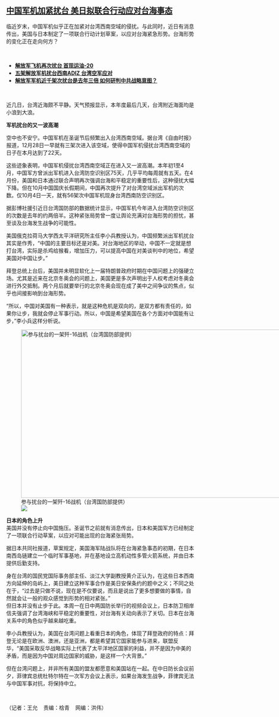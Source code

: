 <!--1640721959000-->
[中国军机加紧扰台 美日拟联合行动应对台海事态](https://www.rfa.org/mandarin/yataibaodao/gangtai/wy-12282021133551.html)
------

<p></p><p>临近岁末，中国军机似乎正在加紧对台湾西南空域的侵扰。与此同时，近日有消息传出，美国与日本制定了一项联合行动计划草案，以应对台海紧急形势。台海形势的变化正在走向何方？</p><p><br/></p><ul><li><a href="https://www.rfa.org/mandarin/yataibaodao/gangtai/hx2-11292021082153.html"><strong>解放军飞机再次扰台 首现运油-20</strong></a></li><li><strong><a href="https://www.rfa.org/mandarin/Xinwen/8-11202021162130.html">五架解放军机扰台西南ADIZ 台湾空军应对</a></strong></li><li><strong><a href="https://www.rfa.org/mandarin/yataibaodao/junshiwaijiao/hx1224a-12242021052001.html">解放军军机近千架次扰台是去年三倍 如何研判中共战略意图？</a></strong></li></ul><p><br/></p><p>近几日，台湾近海颇不平静。天气预报显示，本年度最后几天，台湾附近海面均是小浪到大浪。</p><p><strong><span>军机扰台的又一波高潮</span></strong></p><p><span>空中也不安宁。中国军机在圣诞节后频繁出入台湾西南空域。据台湾《自由时报》报道，</span>12月28日一早就有三架次进入该空域，使得中国军机侵扰台湾西南空域的日子在本月达到了22天。</p><p><span>这些迹象表明，中国军机侵扰台湾西南空域正在进入又一波高潮。本年初</span>1至4月，中国军方曾派出军机进入台湾防空识别区75天，几乎平均每周就有五天。在4月份，美国和日本通过联合声明再次强调台海和平稳定的重要性后，这种侵扰大幅下降。但在10月中国国庆长假期间，中国再次提升了对台湾空域派出军机的次数。仅10月4日一天，就有56架次中国军机现身台湾西南防空识别区。</p><p><span>据彭博社援引近日台湾国防部的数据统计显示，中国军机今年进入台湾防空识别区的次数是去年的约两倍半。这种紧张局势曾一度让舆论充满对台海形势的担忧，甚至谈及台海发生战争的可能性。</span></p><p><span>美国俄克拉荷马大学西太平洋研究所主任李小兵教授认为，中国频繁派出军机扰台其实是作秀，</span>“中国的主要目标还是对美。对台海地区的举动，中国不一定就是想打台湾，实际是杀鸡给猴看，增加压力，可以提高中国在对美谈判中的地位，希望美国对中国让步。”</p><p><span>拜登总统上台后，美国并未明显软化上一届特朗普政府时期在中国问题上的强硬立场。尤其是近来在北京冬奥会的问题上，美国更是多次声明出于人权考虑对冬奥会进行外交抵制。两个月后就要举行的北京冬奥会现在成了美中之间争议的焦点，似乎也间接影响到台海形势。</span></p><p><span>“</span>所以，中国对美国有一种表示，就是这种危机是双向的，是双方都有责任的，如果你让步，我就会停止军事行动。所以，中国是希望美国在各个方面对中国能有让步，”李小兵这样分析说。</p><p><figure class="image-richtext image-inline captioned" style="width:826px;"><img alt="参与扰台的一架歼-16战机（台湾国防部提供）" height="450" src="https://www.rfa.org/mandarin/yataibaodao/gangtai/wy-12282021133551.html/wy1228a.jpg/@@images/e22e2bf5-20a1-47fb-9dda-2d0914f518f8.jpeg" title="wy1228a.jpg" width="826"/><figcaption class="image-caption">参与扰台的一架歼-16战机（台湾国防部提供）</figcaption><small></small><div id="zoomattribute"><a data-caption="参与扰台的一架歼-16战机（台湾国防部提供）" data-fancybox="" href="https://www.rfa.org/mandarin/yataibaodao/gangtai/wy-12282021133551.html/wy1228a.jpg" id="single_image" title="参与扰台的一架歼-16战机（台湾国防部提供）"><img src="/++plone++rfa-resources/img/icon-zoom.png"/></a></div></figure></p><p><strong><span>日本的角色上升</span></strong><br/><span>美国并没有停止向中国施压。圣诞节之前就有消息传出，日本和美国军方已经制定了一项联合行动草案，以应对可能出现的台海紧张局势。</span></p><p><span>据日本共同社报道，草案规定，美国海军陆战队将在台海紧急事态的初期，在日本南西岛链建立一个临时军事基地，并在基地设立高机动性多管火箭系统，并由日本提供后勤支持。</span></p><p><span>身在台湾的国民党国际事务部主任、淡江大学副教授黄介正认为，在这些日本西南方向延伸的岛屿上，美日建立这种军事合作是美日安保条约的题中之义；不同之处在于，</span>“过去是只做不说，现在是不仅要说，而且是说出了更多想要做的事情，自然就会让一般的观众感觉到形势的相对紧张。”<br/><span>但日本并没有止步于此。本周一在日中两国防长举行的视频会议上，日本防卫相岸信夫强调了台湾海峡和平稳定的重要性，对台海有关动向表示了关切。日本在台海关系中的角色似乎越来越吃重。</span></p><p><span>李小兵教授认为，美国在台湾问题上看重日本的角色，体现了拜登政府的特点：拜登无论是在欧洲、澳洲，还是亚洲，都是希望其它国家能参与进来，联盟反华，</span>“美国采取反华战略实际上代表了太平洋地区国家的利益，并不是因为中美的矛盾，而是因为中国对周边国家的威胁，是这样一个大背景。”</p><p><span>但在台湾问题上，并非所有美国的盟友都愿意和美国站在一起。在中日防长会议前夕，菲律宾总统杜特尔特在一次军方会议上表示，如果台海发生战争，菲律宾无法与中国军事对抗，将保持中立。</span></p><p><br/></p><p><span>（记者：王允    责编：梒青    网编：洪伟）</span><strong></strong></p>
